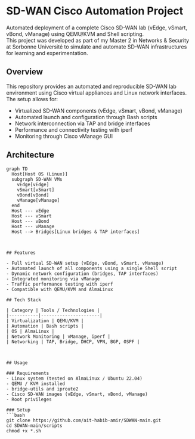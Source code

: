 
# SD-WAN Cisco Automation Project

Automated deployment of a complete Cisco SD-WAN lab (vEdge, vSmart, vBond, vManage) using QEMU/KVM and Shell scripting.  
This project was developed as part of my Master 2 in Networks & Security at Sorbonne Université to simulate and automate SD-WAN infrastructures for learning and experimentation.

## Overview

This repository provides an automated and reproducible SD-WAN lab environment using Cisco virtual appliances and Linux network interfaces.  
The setup allows for:
- Virtualized SD-WAN components (vEdge, vSmart, vBond, vManage)
- Automated launch and configuration through Bash scripts
- Network interconnection via TAP and bridge interfaces
- Performance and connectivity testing with iperf
- Monitoring through Cisco vManage GUI

## Architecture

```mermaid
graph TD
  Host[Host OS (Linux)]
  subgraph SD-WAN VMs
    vEdge[vEdge]
    vSmart[vSmart]
    vBond[vBond]
    vManage[vManage]
  end
  Host --- vEdge
  Host --- vSmart
  Host --- vBond
  Host --- vManage
  Host --> Bridges[Linux bridges & TAP interfaces]



## Features

- Full virtual SD-WAN setup (vEdge, vBond, vSmart, vManage)
- Automated launch of all components using a single Shell script
- Dynamic network configuration (bridges, TAP interfaces)
- Integrated monitoring via vManage
- Traffic performance testing with iperf
- Compatible with QEMU/KVM and AlmaLinux

## Tech Stack

| Category | Tools / Technologies |
|-----------|----------------------|
| Virtualization | QEMU/KVM |
| Automation | Bash scripts |
| OS | AlmaLinux |
| Network Monitoring | vManage, iperf |
| Networking | TAP, Bridge, DHCP, VPN, BGP, OSPF |



## Usage

### Requirements
- Linux system (tested on AlmaLinux / Ubuntu 22.04)
- QEMU / KVM installed
- bridge-utils and iproute2
- Cisco SD-WAN images (vEdge, vSmart, vBond, vManage)
- Root privileges

### Setup
```bash
git clone https://github.com/ait-habib-amir/SDWAN-main.git
cd SDWAN-main/scripts
chmod +x *.sh

